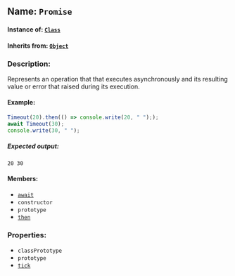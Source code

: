 ## Name: `Promise`

#### Instance of: [`Class`](Class.md)

#### Inherits from: [`Object`](Object.md)

### Description:

Represents an operation that that executes 
asynchronously and its resulting value or error that 
raised during its execution.

#### Example:

```js
Timeout(20).then(() => console.write(20, " "););
await Timeout(30);
console.write(30, " ");
```

##### Expected output:

```
20 30 
```

#### Members:

- [`await`](Promise.classPrototype.await.md)
- `constructor`
- `prototype`
- [`then`](Promise.classPrototype.then.md)


### Properties:

- `classPrototype`
- `prototype`
- [`tick`](Promise.tick.md)


